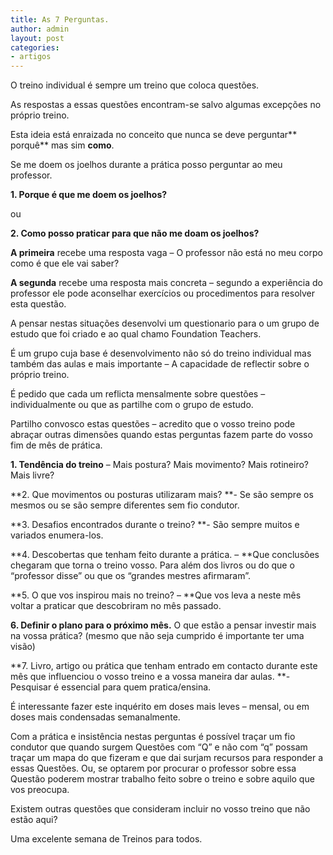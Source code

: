 ```yaml
---
title: As 7 Perguntas.
author: admin
layout: post
categories:
- artigos
---
```

O treino individual é sempre um treino que coloca questões.

As respostas a essas questões encontram-se salvo algumas excepções no próprio treino.

Esta ideia está enraizada no conceito que nunca se deve perguntar** porquê** mas sim **como**.

Se me doem os joelhos durante a prática posso perguntar ao meu professor.

**1. Porque é que me doem os joelhos?**

ou

**2. Como posso praticar para que não me doam os joelhos?**

**A primeira** recebe uma resposta vaga &#8211; O professor não está no meu corpo como é que ele vai saber?

**A segunda** recebe uma resposta mais concreta &#8211; segundo a experiência do professor ele pode aconselhar exercícios ou procedimentos para resolver esta questão.

A pensar nestas situações desenvolvi um questionario para o um grupo de estudo que foi criado e ao qual chamo Foundation Teachers. 

É um grupo cuja base é desenvolvimento não só do treino individual mas também das aulas e mais importante &#8211; A capacidade de reflectir sobre o próprio treino.

É pedido que cada um reflicta mensalmente sobre questões &#8211; individualmente ou que as partilhe com o grupo de estudo.

Partilho convosco estas questões &#8211; acredito que o vosso treino pode abraçar outras dimensões quando estas perguntas fazem parte do vosso fim de mês de prática.

**1. Tendência do treino** &#8211; Mais postura? Mais movimento? Mais rotineiro? Mais livre?

**2. Que movimentos ou posturas utilizaram mais? **- Se são sempre os mesmos ou se são sempre diferentes sem fio condutor.

**3. Desafios encontrados durante o treino? **- São sempre muitos e variados enumera-los.

**4. Descobertas que tenham feito durante a prática. &#8211; **Que conclusões chegaram que torna o treino vosso. Para além dos livros ou do que o &#8220;professor disse&#8221; ou que os &#8220;grandes mestres afirmaram&#8221;.

**5. O que vos inspirou mais no treino? &#8211; **Que vos leva a neste mês voltar a praticar que descobriram no mês passado.

**6. Definir o plano para o próximo mês.** O que estão a pensar investir mais na vossa prática? (mesmo que não seja cumprido é importante ter uma visão)

**7. Livro, artigo ou prática que tenham entrado em contacto durante este mês que influenciou o vosso treino e a vossa maneira dar aulas. **- Pesquisar é essencial para quem pratica/ensina.

É interessante fazer este inquérito em doses mais leves &#8211; mensal, ou em doses mais condensadas semanalmente.

Com a prática e insistência nestas perguntas é possível traçar um fio condutor que quando surgem Questões com &#8220;Q&#8221; e não com &#8220;q&#8221; possam traçar um mapa do que fizeram e que dai surjam recursos para responder a essas Questões. Ou, se optarem por procurar o professor sobre essa Questão poderem mostrar trabalho feito sobre o treino e sobre aquilo que vos preocupa.

Existem outras questões que consideram incluir no vosso treino que não estão aqui?

Uma excelente semana de Treinos para todos.
